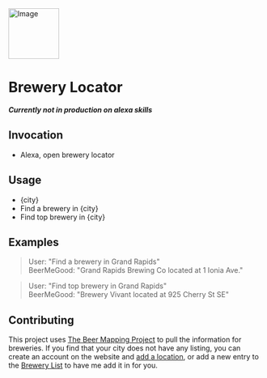 <img src="https://github.com/georgeglessner/BreweryLocator/blob/master/images/logo.png" alt="Image" width="100" height="100" style="margin: 0 auto"/>

# Brewery Locator

_**Currently not in production on alexa skills**_

## Invocation
- Alexa, open brewery locator

## Usage 
- {city}
- Find a brewery in {city}
- Find top brewery in {city}


## Examples

> User: "Find a brewery in Grand Rapids"  
 BeerMeGood: "Grand Rapids Brewing Co located at 1 Ionia Ave."

>User: "Find top brewery in Grand Rapids"  
BeerMeGood: "Brewery Vivant located at 925 Cherry St SE"  


## Contributing

This project uses [The Beer Mapping Project](https://beermapping.com) to pull the information for breweries. If you find that your city does not have any listing, you can create an account on the website and [add a location](https://beermapping.com/addlocation/), or add a new entry to the [Brewery List](https://github.com/georgeglessner/BreweryLocator/blob/master/breweryList.txt) to have me add it in for you. 
